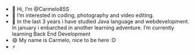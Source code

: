 - 👋 Hi, I’m @Carmelo85S
- 👀 I’m interested in coding, photography and video editing.
- 🌱 In the last 3 years i have studied Java language and webdevelopment. In january i enbarched in another learning adventure. I’m currently learning Back End Development
- 😄 My name is Carmelo, nice to be here :D
- ⚡

<!---
Carmelo85S/Carmelo85S is a ✨ special ✨ repository because its `README.md` (this file) appears on your GitHub profile.
You can click the Preview link to take a look at your changes.
--->
